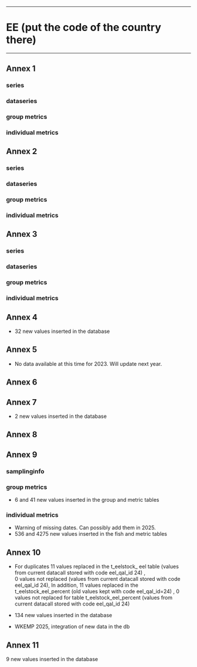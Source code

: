 -----------------------------------------------------------
# EE (put the code of the country there) 
-----------------------------------------------------------

## Annex 1

### series

### dataseries


### group metrics


### individual metrics

## Annex 2

### series

### dataseries


### group metrics


### individual metrics



## Annex 3

### series

### dataseries


### group metrics


### individual metrics



## Annex 4

* 32 new values inserted in the database


## Annex 5

* No data available at this time for 2023. Will update next year.

## Annex 6


## Annex 7

* 2 new values inserted in the database

## Annex 8

## Annex 9

### samplinginfo

### group metrics
* 6 and 41 new values inserted in the group and metric tables

### individual metrics
* Warning of missing dates. Can possibly add them in 2025.
* 536 and 4275 new values inserted in the fish and metric tables

## Annex 10
* For duplicates 11 values replaced in the t_eelstock_ eel table (values from current datacall stored with code eel_qal_id 24)
,								
                0 values not replaced (values from current datacall stored with code eel_qal_id 24),
 In addition, 11 values replaced in the t_eelstock_eel_percent (old values kept with code eel_qal_id=24)
,
                      0 values not replaced for table t_eelstock_eel_percent  (values from current datacall stored with code eel_qal_id 24)

* 134 new values inserted in the database


* WKEMP 2025, integration of new data in the db

## Annex 11

 9 new values inserted in the database

